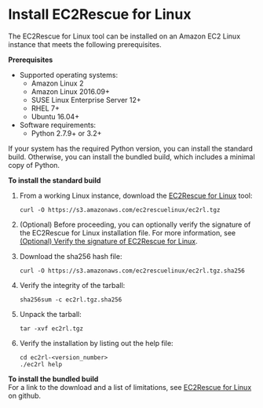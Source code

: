 # Install EC2Rescue for Linux<a name="ec2rl_install"></a>

The EC2Rescue for Linux tool can be installed on an Amazon EC2 Linux instance that meets the following prerequisites\.

**Prerequisites**
+ Supported operating systems:
  + Amazon Linux 2
  + Amazon Linux 2016\.09\+
  + SUSE Linux Enterprise Server 12\+
  + RHEL 7\+
  + Ubuntu 16\.04\+
+ Software requirements:
  + Python 2\.7\.9\+ or 3\.2\+

If your system has the required Python version, you can install the standard build\. Otherwise, you can install the bundled build, which includes a minimal copy of Python\.

**To install the standard build**

1. From a working Linux instance, download the [EC2Rescue for Linux](https://s3.amazonaws.com/ec2rescuelinux/ec2rl.tgz) tool:

   ```
   curl -O https://s3.amazonaws.com/ec2rescuelinux/ec2rl.tgz
   ```

1. \(Optional\) Before proceeding, you can optionally verify the signature of the EC2Rescue for Linux installation file\. For more information, see [\(Optional\) Verify the signature of EC2Rescue for Linux](ec2rl_verify.md)\.

1. Download the sha256 hash file:

   ```
   curl -O https://s3.amazonaws.com/ec2rescuelinux/ec2rl.tgz.sha256
   ```

1. Verify the integrity of the tarball:

   ```
   sha256sum -c ec2rl.tgz.sha256
   ```

1. Unpack the tarball:

   ```
   tar -xvf ec2rl.tgz
   ```

1. Verify the installation by listing out the help file:

   ```
   cd ec2rl-<version_number>
   ./ec2rl help
   ```

**To install the bundled build**  
For a link to the download and a list of limitations, see [EC2Rescue for Linux](https://github.com/awslabs/aws-ec2rescue-linux/blob/master/README.md) on github\.